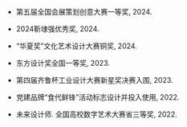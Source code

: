 


- 第五届全国会展策划创意大赛一等奖, 2024.

- 2024靳埭强优秀奖, 2024.

-  “华夏奖”文化艺术设计大赛铜奖, 2024.

- 东方设计奖全国一等奖, 2023.

-  第四届齐鲁杯工业设计大赛新星奖决赛入围, 2023.

- 党建品牌“食代鲜锋”活动标志设计并投入使用, 2022.

- 未来设计师. 全国高校数字艺术大赛省三等奖, 2022.